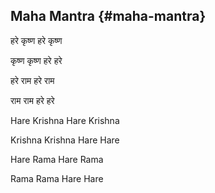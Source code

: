 ## Maha Mantra {#maha-mantra}

हरे कृष्ण हरे कृष्ण

कृष्ण कृष्ण हरे हरे

हरे राम हरे राम

राम राम हरे हरे

Hare Krishna Hare Krishna

Krishna Krishna Hare Hare

Hare Rama Hare Rama

Rama Rama Hare Hare
